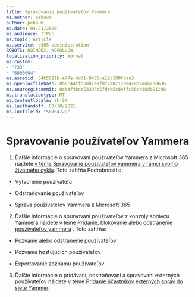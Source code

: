 ```yaml
---
title: Spravovanie používateľov Yammera
ms.author: pebaum
author: pebaum
ms.date: 04/21/2020
ms.audience: ITPro
ms.topic: article
ms.service: o365-administration
ROBOTS: NOINDEX, NOFOLLOW
localization_priority: Normal
ms.custom:
- "733"
- "6000004"
ms.assetid: 34b5611b-e77e-4dd1-9480-a12c190fbaa3
ms.openlocfilehash: 8b0c44ffd3dd1a9f8f2a021299dc8d9ada200636
ms.sourcegitcommit: 0eb4f9bde53395b5fd4b5cd4ffc56ca96db91298
ms.translationtype: MT
ms.contentlocale: sk-SK
ms.lasthandoff: 03/10/2021
ms.locfileid: "50704729"
---
```

# <a name="managing-yammer-users"></a>Spravovanie používateľov Yammera

1. Ďalšie informácie o spravovaní používateľov Yammera z Microsoft 365 nájdete [v téme Spravovanie používateľov yammera v rámci svojho životného cyklu](https://docs.microsoft.com/yammer/manage-yammer-users/manage-users-across-their-lifecycle). Toto zahŕňa Podrobnosti o:

  - Vytvorenie používateľa

  - Odstraňovanie používateľov

  - Správa používateľov Yammera z Microsoft 365

2. Ďalšie informácie o spravovaní používateľov z konzoly správcu Yammera nájdete v téme [Pridanie, blokovanie alebo odstránenie používateľov yammera](https://docs.microsoft.com/yammer/manage-yammer-users/add-block-or-remove-users) . Toto zahŕňa:

  - Pozvanie alebo odstránenie používateľov

  - Pozvanie hosťujúcich používateľov

  - Exportovanie zoznamu používateľov

3. Ďalšie informácie o pridávaní, odstraňovaní a spravovaní externých používateľov nájdete v téme [Pridanie účastníkov externých správ do siete Yammer](https://docs.microsoft.com/yammer/work-with-external-users/add-external-participants).
